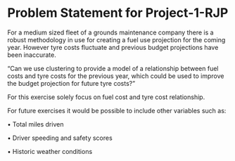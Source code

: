 
# Problem Statement for Project-1-RJP
For a medium sized fleet of a grounds maintenance company there is a robust methodology in use for creating a fuel use projection for the coming year.  However tyre costs fluctuate and previous budget projections have been inaccurate.  

“Can we use clustering to provide a model of a relationship between fuel costs and tyre costs for the previous year, which could be used to improve the budget projection for future tyre costs?”

For this exercise solely focus on fuel cost and tyre cost relationship.

For future exercises it would be possible to include other variables such as:

•	Total miles driven 

•	Driver speeding and safety scores

•	Historic weather conditions
